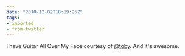 ```yaml
---
date: "2010-12-02T18:19:25Z"
tags:
- imported
- from-twitter
---
```

I have Guitar All Over My Face courtesy of [@toby](/twitter/#/toby). And it's awesome.
